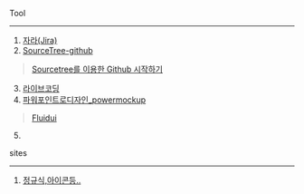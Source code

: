 Tool
- - -
1. [자라(Jira)](http://blog.jandi.com/ko/2016/12/12/best-tools-engineer/)  
2. [SourceTree-github](https://www.sourcetreeapp.com/)  
>[Sourcetree를 이용한 Github 시작하기](http://hackersstudy.tistory.com/41)  
3. [라이브코딩](https://www.liveedu.tv/)  
4. [파워포인트로디자인_powermockup](https://www.powermockup.com/)  
>[Fluidui](https://www.fluidui.com/)  
5. 

sites
- - -
1. [정규식,아이콘등..](http://www.php5.me/blog/%EA%B0%9C%EB%B0%9C%EC%9E%90%EB%9D%BC%EB%A9%B4-%EA%BC%AD-%EC%95%8C%EC%95%84%EB%91%AC%EC%95%BC-%ED%95%A0-%EC%9C%A0%EC%9A%A9%ED%95%9C-%EC%82%AC%EC%9D%B4%ED%8A%B8-%EB%AA%A9%EB%A1%9D-%EC%A0%95%EB%A6%AC/)  
